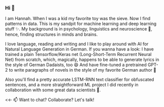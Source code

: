 ### Hi 👋 
I am Hannah. When I was a kid my favorite toy was the sieve. Now I find patterns in data. This is my sandpit for machine learning and deep learning stuff ✨. 
My background is in psychology, linguistics and neuroscience :brain:, hence, finding structures in minds and brains. 

I love language, reading and writing and I like to play around with AI for Natural Language Generation in German. If you wanna have a look: I have trained a plain Tensorflow/Keras net (Long-Short-Term Recurrent Neural Net) from scratch, which, magically, happens to be able to generate lyrics in the style of German Dadaists, too 😄 And have fine-tuned a pretrained GPT-2 to write paragraphs of novels in the style of my favorite German author 💬

Also you'll find a pretty accurate LSTM-RNN text classifier for obfuscated sentences, and a more straightforward ML project I did recently in collaboration with some great data scientists 👯.  

<<- 📫 Want to chat? Collaborate? Let's talk!



<!--
**hhnnhh/hhnnhh** is a ✨ _special_ ✨ repository because its `README.md` (this file) appears on your GitHub profile.

Here are some ideas to get you started:

- 🔭 I’m currently working on ...
- 🌱 I’m currently learning ...
- 👯 I’m looking to collaborate on ...
- 🤔 I’m looking for help with ...
- 💬 Ask me about ...
- 📫 How to reach me: ...
- 😄 Pronouns: ...
- ⚡ Fun fact: ...
-->

